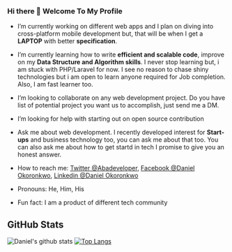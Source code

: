 ### Hi there 👋 Welcome To My Profile

- I’m currently working on different web apps and I plan on diving into cross-platform mobile development but, that will be when I get a **LAPTOP** with better **specification**.

- I’m currently learning how to write **efficient and scalable code**, improve on my **Data Structure and Algorithm skills**.
  I never stop learning but, i am stuck with PHP/Laravel for now.
  I see no reason to chase shiny technologies but i am open to learn anyone required for Job completion.
  Also, I am fast learner too.
  
- I’m looking to collaborate on any web development project. Do you have list of potential project you want us to accomplish, just send me a DM.

- I’m looking for help with starting out on open source contribution

- Ask me about web development. I recently developed interest for **Start-ups** and business technology too, you can ask me about that too.
  You can also ask me about how to get startd in tech I promise to give you an honest answer.
  
- How to reach me: [Twitter @Abadeveloper](https://twitter.com/@DanieOkoronkwo), [Facebook @Daniel Okoronkwo](https://www.facebook.com/daniel.okoronkwo.52), [Linkedin @Daniel Okoronkwo](https://www.linkedin.com/in/daniel-okoronkwo-a0a0821b2)
- Pronouns: He, Him, His
- Fun fact: I am a product of different tech community
## GitHub Stats
![Daniel's github stats](https://github-readme-stats.vercel.app/api?username=danielokoronkwo-coder&&show_icons=true) [![Top Langs](https://github-readme-stats.vercel.app/api/top-langs/?username=danielokoronkwo-coder)](https://github.com/danielokoronkwo-coder/github-readme-stats)
